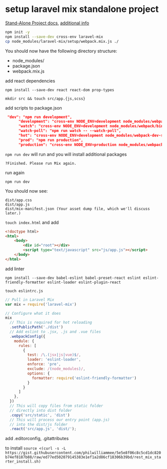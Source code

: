 # setup laravel mix standalone project

[Stand-Alone Project docs](https://laravel-mix.com/docs/4.0/installation), [additional info](https://myprogramming.blog/posts/setting-up-laravel-mix-for-a-react-project)

~~~bash
npm init -y
npm install --save-dev cross-env laravel-mix
cp node_modules/laravel-mix/setup/webpack.mix.js ./
~~~

You should now have the following directory structure:

* node_modules/
* package.json
* webpack.mix.js

add react dependencies

`npm install --save-dev react react-dom prop-types`

`mkdir src && touch src/app.{js,scss}`

add scripts to package.json

~~~json
 "dev": "npm run development",
      "development": "cross-env NODE_ENV=development node_modules/webpack/bin/webpack.js --progress --hide-modules --config=node_modules/laravel-mix/setup/webpack.config.js",
      "watch": "cross-env NODE_ENV=development node_modules/webpack/bin/webpack.js --watch --progress --hide-modules --config=node_modules/laravel-mix/setup/webpack.config.js",
      "watch-poll": "npm run watch -- --watch-poll",
      "hot": "cross-env NODE_ENV=development node_modules/webpack-dev-server/bin/webpack-dev-server.js --inline --hot --config=node_modules/laravel-mix/setup/webpack.config.js",
      "prod": "npm run production",
      "production": "cross-env NODE_ENV=production node_modules/webpack/bin/webpack.js --no-progress --hide-modules --config=node_modules/laravel-mix/setup/webpack.config.js"
~~~

`npm run dev` will run and you will install additional packages

`?Finished. Please run Mix again.`

run again

`npm run dev`

You should now see:

```tree
dist/app.css
dist/app.js
dist/mix-manifest.json (Your asset dump file, which we'll discuss later.)
```

`touch index.html` and add

~~~html
<!doctype html>
<html>
    <body>
        <div id="root"></div>
        <script type="text/javascript" src="js/app.js"></script>
    </body>
</html>
~~~

add linter

`npm install --save-dev babel-eslint babel-preset-react eslint eslint-friendly-formatter eslint-loader eslint-plugin-react`

`touch eslintrc.js`

~~~js
// Pull in Laravel Mix
var mix = require('laravel-mix')

// Configure what it does
mix
  // This is required for hot reloading
  .setPublicPath('./dist')
  // Add eslint to .jsx, .js and .vue files
  .webpackConfig({
    module: {
      rules: [
        {
          test: /\.(jsx|js|vue)$/,
          loader: 'eslint-loader',
          enforce: 'pre',
          exclude: /(node_modules)/,
          options: {
            formatter: require('eslint-friendly-formatter')
          }
        }
      ]
    },
  })
  // This will copy files from static folder
  // directly into dist folder
  .copy('src/static', 'dist')
  // This will process our entry point (app.js)
  // into the dist/js folder
  .react('src/app.js', 'dist/');
  ~~~

add .editorconfig, .gitattributes

to install
`source <(curl -s -L https://gist.githubusercontent.com/philwilliammee/5e5e8f06c8c5cd1dc820b74ef8187b88/raw/ed77ed502079145383e1ef1a2d86cf18306b39bd/rest_mix_starter_install.sh)`
